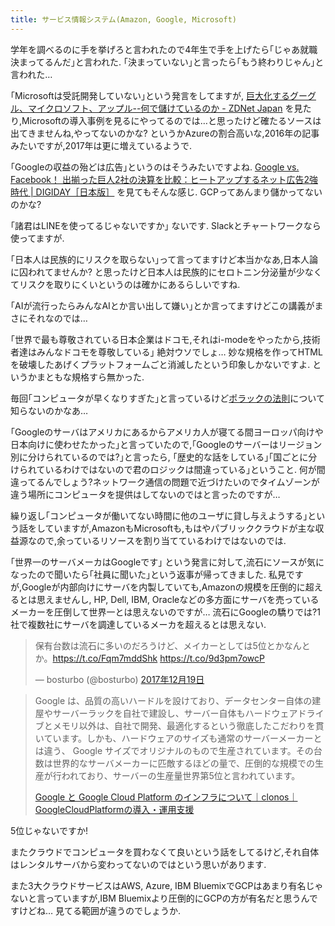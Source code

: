 ```yaml
---
title: サービス情報システム(Amazon, Google, Microsoft)
---
```


学年を調べるのに手を挙げろと言われたので4年生で手を上げたら｢じゃあ就職決まってるんだ｣と言われた.
｢決まっていない｣と言ったら｢もう終わりじゃん｣と言われた…

｢Microsoftは受託開発していない｣という発言をしてますが,
[巨大化するグーグル、マイクロソフト、アップル--何で儲けているのか - ZDNet Japan](https://japan.zdnet.com/article/35078729/)
を見たり,Microsoftの導入事例を見るにやってるのでは…と思ったけど確たるソースは出てきませんね,やってないのかな?
というかAzureの割合高いな,2016年の記事みたいですが,2017年は更に増えているようで.

｢Googleの収益の殆どは広告｣というのはそうみたいですよね.
[Google vs. Facebook！ 出揃った巨人2社の決算を比較：ヒートアップするネット広告2強時代 | DIGIDAY［日本版］](http://digiday.jp/platforms/google-tremendous-q4-result/)
を見てもそんな感じ.
GCPってあんまり儲かってないのかな?

｢諸君はLINEを使ってるじゃないですか｣
ないです.
Slackとチャートワークなら使ってますが.

｢日本人は民族的にリスクを取らない｣って言ってますけど本当かなあ,日本人論に囚われてませんか?
と思ったけど日本人は民族的にセロトニン分泌量が少なくてリスクを取りにくいというのは確かにあるらしいですね.

｢AIが流行ったらみんなAIとか言い出して嫌い｣とか言ってますけどこの講義がまさにそれなのでは…

｢世界で最も尊敬されている日本企業はドコモ,それはi-modeをやったから,技術者達はみんなドコモを尊敬している｣
絶対ウソでしょ…
妙な規格を作ってHTMLを破壊したあげくプラットフォームごと消滅したという印象しかないですよ.
というかまともな規格すら無かった.

毎回｢コンピュータが早くなりすぎた｣と言っているけど[ポラックの法則](https://ja.wikipedia.org/wiki/%E3%83%9D%E3%83%A9%E3%83%83%E3%82%AF%E3%81%AE%E6%B3%95%E5%89%87)について知らないのかなあ…

｢Googleのサーバはアメリカにあるからアメリカ人が寝てる間ヨーロッパ向けや日本向けに使わせたかった｣と言っていたので,｢Googleのサーバーはリージョン別に分けられているのでは?｣と言ったら,
｢歴史的な話をしている｣｢国ごとに分けられているわけではないので君のロジックは間違っている｣ということ.
何が間違ってるんでしょう?ネットワーク通信の問題で近づけたいのでタイムゾーンが違う場所にコンピュータを提供はしてないのではと言ったのですが…

繰り返し｢コンピュータが働いてない時間に他のユーザに貸し与えようする｣という話をしていますが,AmazonもMicrosoftも,もはやパブリッククラウドが主な収益源なので,余っているリソースを割り当てているわけではないのでは.

｢世界一のサーバメーカはGoogleです｣
という発言に対して,流石にソースが気になったので聞いたら｢社員に聞いた｣という返事が帰ってきました.
私見ですが,Googleが内部向けにサーバを内製していても,Amazonの規模を圧倒的に超えるとは思えませんし, HP, Dell, IBM, Oracleなどの多方面にサーバを売っているメーカーを圧倒して世界一とは思えないのですが…
流石にGoogleの驕りでは?1社で複数社にサーバを調達しているメーカを超えるとは思えない.

<blockquote class="twitter-tweet" data-lang="ja"><p lang="ja" dir="ltr">保有台数は流石に多いのだろうけど、メイカーとしては5位とかなんとか。<a href="https://t.co/Fqm7mddShk">https://t.co/Fqm7mddShk</a> <a href="https://t.co/9d3pm7owcP">https://t.co/9d3pm7owcP</a></p>&mdash; bosturbo (@bosturbo) <a href="https://twitter.com/bosturbo/status/942928704295936000?ref_src=twsrc%5Etfw">2017年12月19日</a></blockquote>

> Google は、品質の高いハードルを設けており、データセンター自体の建屋やサーバーラックを自社で建設し、サーバー自体もハードウェアドライブとメモリ以外は、自社で開発、最適化するという徹底したこだわりを貫いています。しかも、ハードウェアのサイズも通常のサーバーメーカーとは違う、 Google サイズでオリジナルのもので生産されています。その台数は世界的なサーバメーカーに匹敵するほどの量で、圧倒的な規模での生産が行われており、サーバーの生産量世界第5位と言われています。
>
> [Google と Google Cloud Platform のインフラについて｜clonos｜GoogleCloudPlatformの導入・運用支援](https://clonos.jp/knowledge/detail11/)

5位じゃないですか!

またクラウドでコンピュータを買わなくて良いという話をしてるけど,それ自体はレンタルサーバから変わってないのではという思いがあります.

また3大クラウドサービスはAWS, Azure, IBM BluemixでGCPはあまり有名じゃないと言っていますが,IBM Bluemixより圧倒的にGCPの方が有名だと思うんですけどね…
見てる範囲が違うのでしょうか.
